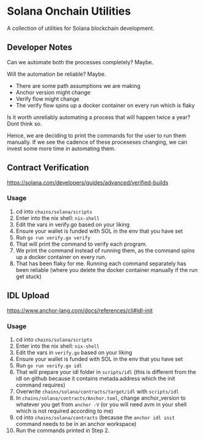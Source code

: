# Solana Onchain Utilities

A collection of utilities for Solana blockchain development.

## Developer Notes

Can we automate both the processes completely? Maybe.

Will the automation be reliable? Maybe.
- There are some path assumptions we are making
- Anchor version might change
- Verify flow might change
- The verify flow spins up a docker container on every run which is flaky

Is it worth unreliably automating a process that will happen twice a year? Dont think so.

Hence, we are deciding to print the commands for the user to run them manually.
If we see the cadence of these proceseses changing, we can invest some more time in automating them.

## Contract Verification

https://solana.com/developers/guides/advanced/verified-builds

### Usage

1. cd into `chains/solana/scripts`
2. Enter into the nix shell: `nix-shell`
3. Edit the vars in verify.go based on your liking
4. Ensure your wallet is funded with SOL in the env that you have set
5. Run `go run verify.go verify`
6. That will print the command to verify each program.
7. We print the command instead of running them, as the command spins up a docker container on every run.
8. That has been flaky for me. Running each command separately has been reliable (where you delete the docker container manually if the run get stuck)


## IDL Upload

https://www.anchor-lang.com/docs/references/cli#idl-init

### Usage

1. cd into `chains/solana/scripts`
2. Enter into the nix shell: `nix-shell`
3. Edit the vars in `verify.go` based on your liking
4. Ensure your wallet is funded with SOL in the env that you have set
5. Run `go run verify.go idl`
6. That will prepare your idl folder in `scripts/idl` (this is different from the idl on github because it contains metada.address which the init command requires)
7. Overwrite `chains/solana/contracts/target/idl` with `scripts/idl`
8. In `chains/solana/contracts/Anchor.toml`, change anchor_version to whatever you get from `anchor -V` (or you will need avm in your shell which is not required according to me)
9. cd into `chains/solana/contracts` (because the `anchor idl init` command needs to be in an anchor workspace)
10. Run the commands printed in Step 2.